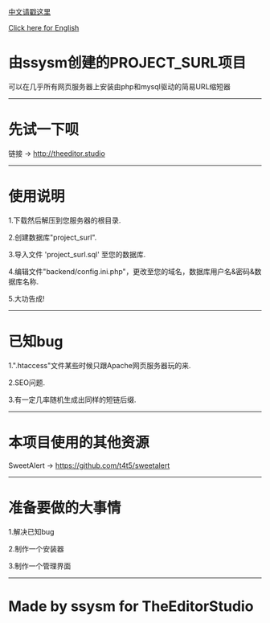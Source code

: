 [中文请戳这里](https://github.com/ssysm/project_surl/blob/master/README_CN.md)

[Click here for English](https://github.com/ssysm/project_surl/blob/master/README_CN.md)

# 由ssysm创建的PROJECT_SURL项目

可以在几乎所有网页服务器上安装由php和mysql驱动的简易URL缩短器

----------------------------------------

# 先试一下呗

链接 -> http://theeditor.studio


-----------------------------------------
# 使用说明

1.下载然后解压到您服务器的根目录.

2.创建数据库"project_surl".

3.导入文件 'project_surl.sql' 至您的数据库.

4.编辑文件"backend/config.ini.php"，更改至您的域名，数据库用户名&密码&数据库名称.

5.大功告成!

-----------------------------------------

# 已知bug

1.".htaccess"文件某些时候只跟Apache网页服务器玩的来.

2.SEO问题.

3.有一定几率随机生成出同样的短链后缀.

--------------------------------------------

# 本项目使用的其他资源

SweetAlert -> https://github.com/t4t5/sweetalert

--------------------------------------------

# 准备要做的大事情

1.解决已知bug

2.制作一个安装器

3.制作一个管理界面

---------------------------------------------

# Made by ssysm for TheEditorStudio
